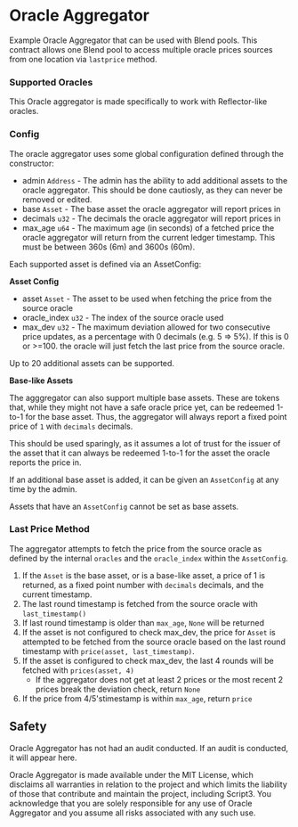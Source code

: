# Oracle Aggregator

Example Oracle Aggregator that can be used with Blend pools. This contract allows one Blend pool to access multiple oracle prices sources from one location via `lastprice` method.

### Supported Oracles

This Oracle aggregator is made specifically to work with Reflector-like oracles.

### Config

The oracle aggregator uses some global configuration defined through the constructor:

* admin `Address` - The admin has the ability to add additional assets to the oracle aggregator. This should be done cautiosly, as they can never be removed or edited.
* base `Asset` - The base asset the oracle aggregator will report prices in
* decimals `u32` - The decimals the oracle aggregator will report prices in
* max_age `u64` - The maximum age (in seconds) of a fetched price the oracle aggregator will return from the current ledger timestamp. This must be between 360s (6m) and 3600s (60m).

Each supported asset is defined via an AssetConfig:

**Asset Config**
* asset `Asset` - The asset to be used when fetching the price from the source oracle
* oracle_index `u32` - The index of the source oracle used
* max_dev `u32` - The maximum deviation allowed for two consecutive price updates, as a percentage with 0 decimals (e.g. 5 => 5%). If this is 0 or >=100. the oracle will just fetch the last price from the source oracle.

Up to 20 additional assets can be supported.

**Base-like Assets**

The agggregator can also support multiple base assets. These are tokens that, while they might not have a safe oracle price yet, can be redeemed 1-to-1 for the base asset. Thus, the aggregator will always report a fixed point price of `1` with `decimals` decimals.

This should be used sparingly, as it assumes a lot of trust for the issuer of the asset that it can always be redeemed 1-to-1 for the asset the oracle reports the price in.

If an additional base asset is added, it can be given an `AssetConfig` at any time by the admin.

Assets that have an `AssetConfig` cannot be set as base assets.

### Last Price Method

The aggregator attempts to fetch the price from the source oracle as defined by the internal `oracles` and the `oracle_index` within the `AssetConfig`.

1. If the `Asset` is the base asset, or is a base-like asset, a price of 1 is returned, as a fixed point number with `decimals` decimals, and the current timestamp.
2. The last round timestamp is fetched from the source oracle with `last_timestamp()`
3. If last round timestamp is older than `max_age`, `None` will be returned
4. If the asset is not configured to check max_dev, the price for `Asset` is attempted to be fetched from the source oracle based on the last round timestamp with `price(asset, last_timestamp)`.
5. If the asset is configured to check max_dev, the last 4 rounds will be fetched with `prices(asset, 4)`
    * If the aggregator does not get at least 2 prices or the most recent 2 prices break the deviation check, return `None`
6. If the price from 4/5'stimestamp is within `max_age`, return `price`

## Safety

Oracle Aggregator has not had an audit conducted. If an audit is conducted, it will appear here.

Oracle Aggregator is made available under the MIT License, which disclaims all warranties in relation to the project and which limits the liability of those that contribute and maintain the project, including Script3. You acknowledge that you are solely responsible for any use of Oracle Aggregator and you assume all risks associated with any such use.
